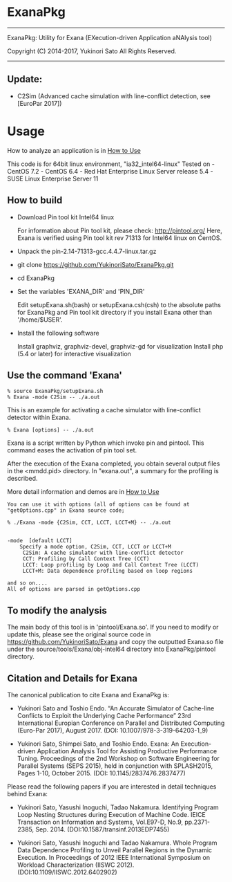 # ExanaPkg

------------------------------------------------------------------------

ExanaPkg: Utility for Exana (EXecution-driven Application aNAlysis tool)

Copyright (C)   2014-2017,   Yukinori Sato
All Rights Reserved. 

------------------------------------------------------------------------

## Update:

* C2Sim (Advanced cache simulation with line-conflict detection, see [EuroPar 2017])


# Usage
How to analyze an application is in [How to Use](HowToUse.md)


This code is for 64bit linux environment, 
    "ia32_intel64-linux"
     Tested on 
     - CentOS 7.2
     - CentOS 6.4
     - Red Hat Enterprise Linux Server release 5.4
     - SUSE Linux Enterprise Server 11

## How to build
* Download Pin tool kit Intel64 linux

    For information about Pin tool kit, please check:
    	http://pintool.org/ 
    Here, Exana is verified using Pin tool kit rev 71313 for Intel64 linux on CentOS.

* Unpack the pin-2.14-71313-gcc.4.4.7-linux.tar.gz
* git clone https://github.com/YukinoriSato/ExanaPkg.git
* cd ExanaPkg
* Set the variables 'EXANA_DIR' and 'PIN_DIR' 

    Edit setupExana.sh(bash) or setupExana.csh(csh) to the absolute paths for ExanaPkg and Pin tool kit directory if you install Exana other than '/home/$USER'.

* Install the following software

    Install graphviz, graphviz-devel, graphviz-gd for visualization
    Install php (5.4 or later) for interactive visualization


## Use the command 'Exana'

    % source ExanaPkg/setupExana.sh
    % Exana -mode C2Sim -- ./a.out

This is an example for activating a cache simulator with line-conflict detector within Exana.

    % Exana [options] -- ./a.out
 
Exana is a script written by Python which invoke pin and pintool.
This command eases the activation of pin tool set.

After the execution of the Exana completed, you obtain several output files in the <mmdd.pid> directory.  In "exana.out", a summary for the profiling is described.

More detail information and demos are in [How to Use](HowToUse.md)

    You can use it with options (all of options can be found at "getOptions.cpp" in Exana source code;

    % ./Exana -mode {C2Sim, CCT, LCCT, LCCT+M} -- ./a.out


    -mode  [default LCCT]
        Specify a mode option, C2Sim, CCT, LCCT or LCCT+M
         C2Sim: A cache simulator with line-conflict detector
         CCT: Profiling by Call Context Tree (CCT)
         LCCT: Loop profiling by Loop and Call Context Tree (LCCT)
         LCCT+M: Data dependence profiling based on loop regions

    and so on....
    All of options are parsed in getOptions.cpp

## To modify the analysis

The main body of this tool is in 'pintool/Exana.so'.  If you need to
modify or update this, please see the original source code in
https://github.com/YukinoriSato/Exana and copy the outputted Exana.so
file under the source/tools/Exana/obj-intel64 directory into
ExanaPkg/pintool directory.


## Citation and Details for Exana

The canonical publication to cite Exana and ExanaPkg is:

* Yukinori Sato and Toshio Endo. “An Accurate Simulator of Cache-line Conflicts to Exploit the Underlying Cache Performance” 23rd International Europian Conference on Parallel and Distributed Computing (Euro-Par 2017), August 2017. (DOI: 10.1007/978-3-319-64203-1_9)

* Yukinori Sato, Shimpei Sato, and Toshio Endo. Exana: An Execution-driven Application Analysis Tool for Assisting Productive Performance Tuning. Proceedings of the 2nd Workshop on Software Engineering for Parallel Systems (SEPS 2015), held in conjunction with SPLASH2015, Pages 1-10, October 2015. (DOI: 10.1145/2837476.2837477)


Please read the following papers if you are interested in detail techniques behind Exana:


* Yukinori Sato, Yasushi Inoguchi, Tadao Nakamura. Identifying Program Loop Nesting Structures during Execution of Machine Code. IEICE Transaction on Information and Systems, Vol.E97-D, No.9, pp.2371-2385, Sep. 2014. (DOI:10.1587/transinf.2013EDP7455)

* Yukinori Sato, Yasushi Inoguchi and Tadao Nakamura. Whole Program Data Dependence Profiling to Unveil Parallel Regions in the Dynamic Execution. In Proceedings of 2012 IEEE International Symposium on Workload Characterization (IISWC 2012). (DOI:10.1109/IISWC.2012.6402902) 


